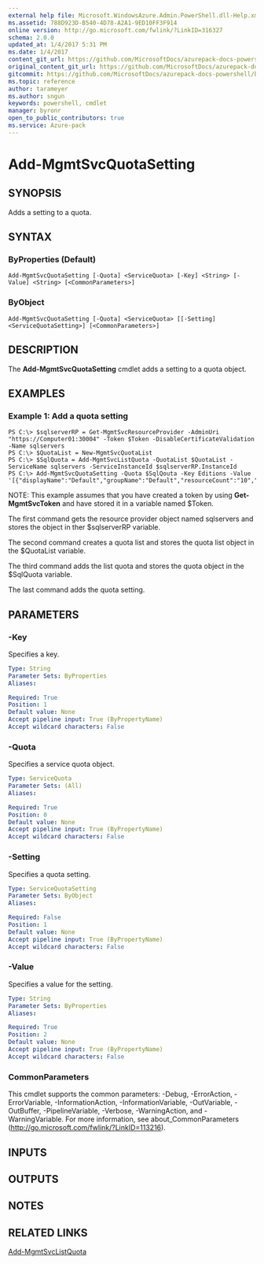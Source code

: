 ```yaml
---
external help file: Microsoft.WindowsAzure.Admin.PowerShell.dll-Help.xml
ms.assetid: 788D923D-B540-4D78-A2A1-9ED10FF3F914
online version: http://go.microsoft.com/fwlink/?LinkID=316327
schema: 2.0.0
updated_at: 1/4/2017 5:31 PM
ms.date: 1/4/2017
content_git_url: https://github.com/MicrosoftDocs/azurepack-docs-powershell/blob/master/AzurePack-cmdlets/Administration/v1.0/Add-MgmtSvcQuotaSetting.md
original_content_git_url: https://github.com/MicrosoftDocs/azurepack-docs-powershell/blob/master/AzurePack-cmdlets/Administration/v1.0/Add-MgmtSvcQuotaSetting.md
gitcommit: https://github.com/MicrosoftDocs/azurepack-docs-powershell/blob/93767eba34ad89edb3696359a7595e41769e0346/AzurePack-cmdlets/Administration/v1.0/Add-MgmtSvcQuotaSetting.md
ms.topic: reference
author: tarameyer
ms.author: sngun
keywords: powershell, cmdlet
manager: byronr
open_to_public_contributors: true
ms.service: Azure-pack
---
```


# Add-MgmtSvcQuotaSetting

## SYNOPSIS
Adds a setting to a quota.

## SYNTAX

### ByProperties (Default)
```
Add-MgmtSvcQuotaSetting [-Quota] <ServiceQuota> [-Key] <String> [-Value] <String> [<CommonParameters>]
```

### ByObject
```
Add-MgmtSvcQuotaSetting [-Quota] <ServiceQuota> [[-Setting] <ServiceQuotaSetting>] [<CommonParameters>]
```

## DESCRIPTION
The **Add-MgmtSvcQuotaSetting** cmdlet adds a setting to a quota object.

## EXAMPLES

### Example 1: Add a quota setting
```
PS C:\> $sqlserverRP = Get-MgmtSvcResourceProvider -AdminUri "https://Computer01:30004" -Token $Token -DisableCertificateValidation -Name sqlservers
PS C:\> $QuotaList = New-MgmtSvcQuotaList
PS C:\> $SqlQuota = Add-MgmtSvcListQuota -QuotaList $QuotaList -ServiceName sqlservers -ServiceInstanceId $sqlserverRP.InstanceId 
PS C:\> Add-MgmtSvcQuotaSetting -Quota $SqlQouta -Key Editions -Value '[{"displayName":"Default","groupName":"Default","resourceCount":"10","resourceSize":"1024","resourceSizeLimit":"1024","offerEditionId":"081313063701","groupType":null}]'
```

NOTE: This example assumes that you have created a token by using **Get-MgmtSvcToken** and have stored it in a variable named $Token.

The first command gets the resource provider object named sqlservers and stores the object in ther $sqlserverRP variable.

The second command creates a quota list and stores the quota list object in the $QuotaList variable.

The third command adds the list quota and stores the quota object in the $SqlQuota variable.

The last command adds the quota setting.

## PARAMETERS

### -Key
Specifies a key.

```yaml
Type: String
Parameter Sets: ByProperties
Aliases: 

Required: True
Position: 1
Default value: None
Accept pipeline input: True (ByPropertyName)
Accept wildcard characters: False
```

### -Quota
Specifies a service quota object.

```yaml
Type: ServiceQuota
Parameter Sets: (All)
Aliases: 

Required: True
Position: 0
Default value: None
Accept pipeline input: True (ByPropertyName)
Accept wildcard characters: False
```

### -Setting
Specifies a quota setting.

```yaml
Type: ServiceQuotaSetting
Parameter Sets: ByObject
Aliases: 

Required: False
Position: 1
Default value: None
Accept pipeline input: True (ByPropertyName)
Accept wildcard characters: False
```

### -Value
Specifies a value for the setting.

```yaml
Type: String
Parameter Sets: ByProperties
Aliases: 

Required: True
Position: 2
Default value: None
Accept pipeline input: True (ByPropertyName)
Accept wildcard characters: False
```

### CommonParameters
This cmdlet supports the common parameters: -Debug, -ErrorAction, -ErrorVariable, -InformationAction, -InformationVariable, -OutVariable, -OutBuffer, -PipelineVariable, -Verbose, -WarningAction, and -WarningVariable. For more information, see about_CommonParameters (http://go.microsoft.com/fwlink/?LinkID=113216).

## INPUTS

## OUTPUTS

## NOTES

## RELATED LINKS

[Add-MgmtSvcListQuota](xref:Administration/v1.0/Add-MgmtSvcListQuota.md)


